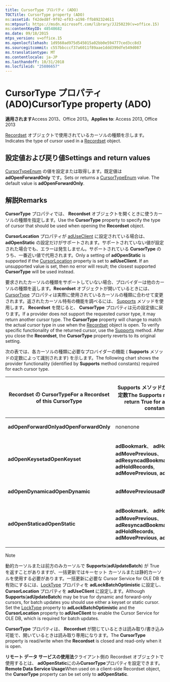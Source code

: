 ```yaml
---
title: CursorType プロパティ (ADO)
TOCTitle: CursorType property (ADO)
ms:assetid: f42ded8f-9f92-ef03-a198-ffb892324611
ms:mtpsurl: https://msdn.microsoft.com/library/JJ250239(v=office.15)
ms:contentKeyID: 48548682
ms.date: 09/18/2015
mtps_version: v=office.15
ms.openlocfilehash: 1d9560ad975d545015a02bb0e594777ced3cc8d3
ms.sourcegitcommit: c557bbcccf37a6011f89aae1ddd399dfe549d087
ms.translationtype: MT
ms.contentlocale: ja-JP
ms.lasthandoff: 10/31/2018
ms.locfileid: "25886657"
---
```

# <a name="cursortype-property-ado"></a><span data-ttu-id="055ba-102">CursorType プロパティ (ADO)</span><span class="sxs-lookup"><span data-stu-id="055ba-102">CursorType property (ADO)</span></span>


<span data-ttu-id="055ba-103">**適用されます**Access 2013、Office 2013。</span><span class="sxs-lookup"><span data-stu-id="055ba-103">**Applies to**: Access 2013, Office 2013</span></span>

<span data-ttu-id="055ba-104">[Recordset](recordset-object-ado.md) オブジェクトで使用されているカーソルの種類を示します。</span><span class="sxs-lookup"><span data-stu-id="055ba-104">Indicates the type of cursor used in a [Recordset](recordset-object-ado.md) object.</span></span>

## <a name="settings-and-return-values"></a><span data-ttu-id="055ba-105">設定値および戻り値</span><span class="sxs-lookup"><span data-stu-id="055ba-105">Settings and return values</span></span>

<span data-ttu-id="055ba-p101">[CursorTypeEnum](cursortypeenum.md) の値を設定または取得します。既定値は **adOpenForwardOnly** です。</span><span class="sxs-lookup"><span data-stu-id="055ba-p101">Sets or returns a [CursorTypeEnum](cursortypeenum.md) value. The default value is **adOpenForwardOnly**.</span></span>

## <a name="remarks"></a><span data-ttu-id="055ba-108">解説</span><span class="sxs-lookup"><span data-stu-id="055ba-108">Remarks</span></span>

<span data-ttu-id="055ba-109">**CursorType** プロパティでは、 **Recordset** オブジェクトを開くときに使うカーソルの種類を指定します。</span><span class="sxs-lookup"><span data-stu-id="055ba-109">Use the **CursorType** property to specify the type of cursor that should be used when opening the **Recordset** object.</span></span>

<span data-ttu-id="055ba-p102">**CursorLocation** プロパティが [adUseClient](cursorlocation-property-ado.md) に設定されている場合は、 **adOpenStatic** の設定だけがサポートされます。サポートされていない値が設定された場合でも、エラーは発生しません。サポートされている **CursorType** のうち、一番近い値で代用されます。</span><span class="sxs-lookup"><span data-stu-id="055ba-p102">Only a setting of **adOpenStatic** is supported if the [CursorLocation](cursorlocation-property-ado.md) property is set to **adUseClient**. If an unsupported value is set, then no error will result; the closest supported **CursorType** will be used instead.</span></span>

<span data-ttu-id="055ba-p103">要求されたカーソルの種類をサポートしていない場合、プロバイダーは他のカーソルの種類を返します。**Recordset** オブジェクトが開いているときには、 [CursorType](recordset-object-ado.md) プロパティは実際に使用されているカーソルの種類に合わせて変更されます。返されたカーソル特有の機能を調べるには、 [Supports](supports-method-ado.md) メソッドを使用します。 **Recordset** を閉じると、 **CursorType** プロパティは元の設定値に戻ります。</span><span class="sxs-lookup"><span data-stu-id="055ba-p103">If a provider does not support the requested cursor type, it may return another cursor type. The **CursorType** property will change to match the actual cursor type in use when the [Recordset](recordset-object-ado.md) object is open. To verify specific functionality of the returned cursor, use the [Supports](supports-method-ado.md) method. After you close the **Recordset**, the **CursorType** property reverts to its original setting.</span></span>

<span data-ttu-id="055ba-116">次の表では、各カーソルの種類に必要なプロバイダーの機能 ( **Supports** メソッドの定数によって識別されます) を示します。</span><span class="sxs-lookup"><span data-stu-id="055ba-116">The following chart shows the provider functionality (identified by **Supports** method constants) required for each cursor type.</span></span>

<table>
<colgroup>
<col style="width: 50%" />
<col style="width: 50%" />
</colgroup>
<thead>
<tr class="header">
<th><p><span data-ttu-id="055ba-117">Recordset の CursorType</span><span class="sxs-lookup"><span data-stu-id="055ba-117">For a Recordset of this CursorType</span></span></p></th>
<th><p><span data-ttu-id="055ba-118">Supports メソッドが True を返す定数</span><span class="sxs-lookup"><span data-stu-id="055ba-118">The Supports method must return True for all of these constants</span></span></p></th>
</tr>
</thead>
<tbody>
<tr class="odd">
<td><p><span data-ttu-id="055ba-119"><strong>adOpenForwardOnly</strong></span><span class="sxs-lookup"><span data-stu-id="055ba-119"><strong>adOpenForwardOnly</strong></span></span></p></td>
<td><p><span data-ttu-id="055ba-120">none</span><span class="sxs-lookup"><span data-stu-id="055ba-120">none</span></span></p></td>
</tr>
<tr class="even">
<td><p><span data-ttu-id="055ba-121"><strong>adOpenKeyset</strong></span><span class="sxs-lookup"><span data-stu-id="055ba-121"><strong>adOpenKeyset</strong></span></span></p></td>
<td><p><span data-ttu-id="055ba-122"><strong>adBookmark</strong>、 <strong>adHoldRecords</strong>、 <strong>adMovePrevious</strong>、 <strong>adResync</strong></span><span class="sxs-lookup"><span data-stu-id="055ba-122"><strong>adBookmark</strong>, <strong>adHoldRecords</strong>, <strong>adMovePrevious</strong>, <strong>adResync</strong></span></span></p></td>
</tr>
<tr class="odd">
<td><p><span data-ttu-id="055ba-123"><strong>adOpenDynamic</strong></span><span class="sxs-lookup"><span data-stu-id="055ba-123"><strong>adOpenDynamic</strong></span></span></p></td>
<td><p><span data-ttu-id="055ba-124"><strong>adMovePrevious</strong></span><span class="sxs-lookup"><span data-stu-id="055ba-124"><strong>adMovePrevious</strong></span></span></p></td>
</tr>
<tr class="even">
<td><p><span data-ttu-id="055ba-125"><strong>adOpenStatic</strong></span><span class="sxs-lookup"><span data-stu-id="055ba-125"><strong>adOpenStatic</strong></span></span></p></td>
<td><p><span data-ttu-id="055ba-126"><strong>adBookmark</strong>、 <strong>adHoldRecords</strong>、 <strong>adMovePrevious</strong>、 <strong>adResync</strong></span><span class="sxs-lookup"><span data-stu-id="055ba-126"><strong>adBookmark</strong>, <strong>adHoldRecords</strong>, <strong>adMovePrevious</strong>, <strong>adResync</strong></span></span></p></td>
</tr>
</tbody>
</table>


> [!NOTE]
> <span data-ttu-id="055ba-p104">動的カーソルまたは前方のみカーソルで **Supports**(**adUpdateBatch**) が True を返すことがありますが、一括更新ではキーセット カーソルまたは静的カーソルを使用する必要があります。一括更新に必要な Cursor Service for OLE DB を有効にするには、[LockType](locktype-property-ado.md) プロパティを **adLockBatchOptimistic** に設定し、**CursorLocation** プロパティを **adUseClient** に設定します。</span><span class="sxs-lookup"><span data-stu-id="055ba-p104">Although **Supports**(**adUpdateBatch**) may be true for dynamic and forward-only cursors, for batch updates you should use either a keyset or static cursor. Set the [LockType](locktype-property-ado.md) property to **adLockBatchOptimistic** and the **CursorLocation** property to **adUseClient** to enable the Cursor Service for OLE DB, which is required for batch updates.</span></span>

<span data-ttu-id="055ba-129">**CursorType** プロパティは、 **Recordset** が閉じているときは読み取り/書き込み可能で、開いているときは読み取り専用になります。</span><span class="sxs-lookup"><span data-stu-id="055ba-129">The **CursorType** property is read/write when the **Recordset** is closed and read-only when it is open.</span></span>

<span data-ttu-id="055ba-130">**リモート データ サービスの使用法**クライアント側の Recordset オブジェクトで使用するとは、 **adOpenStatic**にのみ**CursorType**プロパティを設定できます。</span><span class="sxs-lookup"><span data-stu-id="055ba-130">**Remote Data Service Usage**When used on a client-side Recordset object, the **CursorType** property can be set only to **adOpenStatic**.</span></span>

